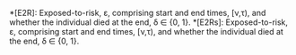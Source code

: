 *[E2R]: Exposed-to-risk, ε, comprising start and end times, [ν,τ), and whether the individual died at the end, δ ∈ {0, 1}.
*[E2Rs]: Exposed-to-risk, ε, comprising start and end times, [ν,τ), and whether the individual died at the end, δ ∈ {0, 1}.
